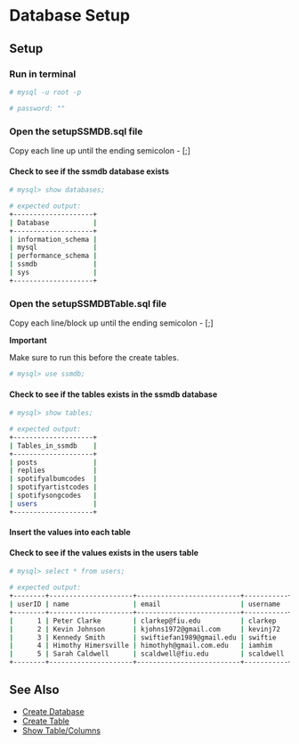 # Database Setup

## Setup

### Run in terminal

```bash
# mysql -u root -p

# password: ""
```

### Open the setupSSMDB.sql file

Copy each line up until the ending semicolon - [;]

#### Check to see if the ssmdb database exists

```bash
# mysql> show databases;

# expected output:
+--------------------+
| Database           |
+--------------------+
| information_schema |
| mysql              |
| performance_schema |
| ssmdb              |
| sys                |
+--------------------+
```

### Open the setupSSMDBTable.sql file

Copy each line/block up until the ending semicolon - [;]

**Important**

Make sure to run this before the create tables.

```bash
# mysql> use ssmdb;
```

#### Check to see if the tables exists in the ssmdb database

```bash
# mysql> show tables;

# expected output:
+--------------------+
| Tables_in_ssmdb    |
+--------------------+
| posts              |
| replies            |
| spotifyalbumcodes  |
| spotifyartistcodes |
| spotifysongcodes   |
| users              |
+--------------------+
```

#### Insert the values into each table

#### Check to see if the values exists in the users table

```bash
# mysql> select * from users;

# expected output:
+--------+---------------------+--------------------------+-----------+---------------+------------+-------+
| userID | name                | email                    | username  | password      | isSilenced | isMod |
+--------+---------------------+--------------------------+-----------+---------------+------------+-------+
|      1 | Peter Clarke        | clarkep@fiu.edu          | clarkep   | clarkep1234   |            |       |
|      2 | Kevin Johnson       | kjohns1972@gmail.com     | kevinj72  | kevinj1234    |            |       |
|      3 | Kennedy Smith       | swiftiefan1989@gmail.edu | swiftie   | swiftie1234   |            |      |
|      4 | Himothy Himersville | himothyh@gmail.com.edu   | iamhim    | iamhim1234    |            |      |
|      5 | Sarah Caldwell      | scaldwell@fiu.edu        | scaldwell | scaldwell1234 |            |       |
+--------+---------------------+--------------------------+-----------+---------------+------------+-------+
```

## See Also

- [Create Database](https://www.mysqltutorial.org/mysql-basics/mysql-create-database/)
- [Create Table](https://www.mysqltutorial.org/mysql-basics/mysql-create-table/)
- [Show Table/Columns](https://www.mysqltutorial.org/mysql-administration/mysql-show-columns/)
